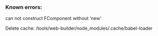 

### Known errors:

can not construct FComponent without 'new'

Delete cache:
/tools/web-builder/node_modules/.cache/babel-loader
